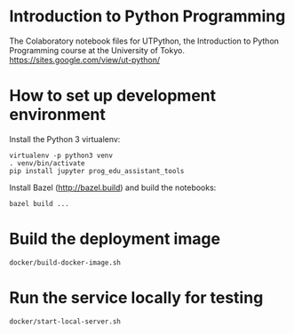 # Introduction to Python Programming

The Colaboratory notebook files for UTPython, the Introduction to Python Programming course at the University of Tokyo.
https://sites.google.com/view/ut-python/

# How to set up development environment

Install the Python 3 virtualenv:

```shell
virtualenv -p python3 venv
. venv/bin/activate
pip install jupyter prog_edu_assistant_tools
```

Install Bazel (http://bazel.build) and build
the notebooks:

```shell
bazel build ...
```

# Build the deployment image

```shell
docker/build-docker-image.sh
```

# Run the service locally for testing

```shell
docker/start-local-server.sh
```
